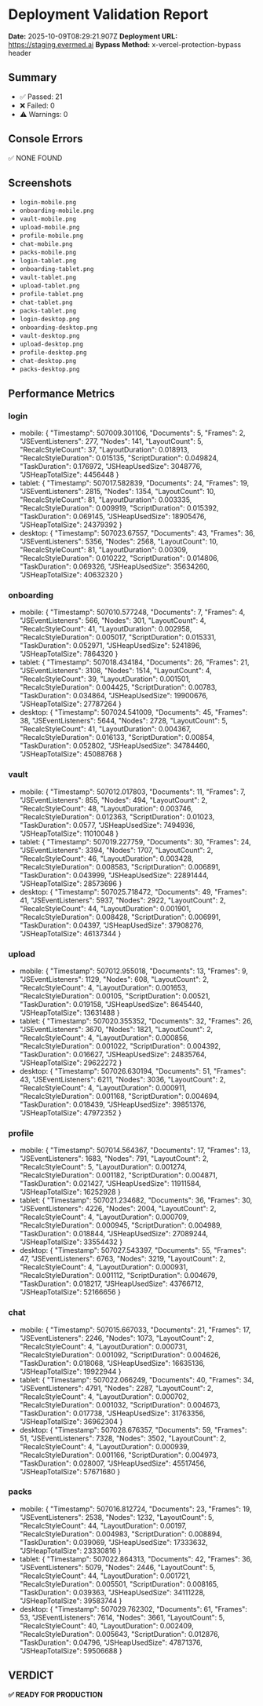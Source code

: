 # Deployment Validation Report

**Date:** 2025-10-09T08:29:21.907Z
**Deployment URL:** https://staging.evermed.ai
**Bypass Method:** x-vercel-protection-bypass header

## Summary
- ✅ Passed: 21
- ❌ Failed: 0
- ⚠️ Warnings: 0

## Console Errors
✅ NONE FOUND

## Screenshots
- `login-mobile.png`
- `onboarding-mobile.png`
- `vault-mobile.png`
- `upload-mobile.png`
- `profile-mobile.png`
- `chat-mobile.png`
- `packs-mobile.png`
- `login-tablet.png`
- `onboarding-tablet.png`
- `vault-tablet.png`
- `upload-tablet.png`
- `profile-tablet.png`
- `chat-tablet.png`
- `packs-tablet.png`
- `login-desktop.png`
- `onboarding-desktop.png`
- `vault-desktop.png`
- `upload-desktop.png`
- `profile-desktop.png`
- `chat-desktop.png`
- `packs-desktop.png`

## Performance Metrics
### login
- mobile: {
  "Timestamp": 507009.301106,
  "Documents": 5,
  "Frames": 2,
  "JSEventListeners": 277,
  "Nodes": 141,
  "LayoutCount": 5,
  "RecalcStyleCount": 37,
  "LayoutDuration": 0.018913,
  "RecalcStyleDuration": 0.015135,
  "ScriptDuration": 0.049824,
  "TaskDuration": 0.176972,
  "JSHeapUsedSize": 3048776,
  "JSHeapTotalSize": 4456448
}
- tablet: {
  "Timestamp": 507017.582839,
  "Documents": 24,
  "Frames": 19,
  "JSEventListeners": 2815,
  "Nodes": 1354,
  "LayoutCount": 10,
  "RecalcStyleCount": 81,
  "LayoutDuration": 0.003335,
  "RecalcStyleDuration": 0.009919,
  "ScriptDuration": 0.015392,
  "TaskDuration": 0.069145,
  "JSHeapUsedSize": 18905476,
  "JSHeapTotalSize": 24379392
}
- desktop: {
  "Timestamp": 507023.67557,
  "Documents": 43,
  "Frames": 36,
  "JSEventListeners": 5356,
  "Nodes": 2568,
  "LayoutCount": 10,
  "RecalcStyleCount": 81,
  "LayoutDuration": 0.00309,
  "RecalcStyleDuration": 0.010222,
  "ScriptDuration": 0.014806,
  "TaskDuration": 0.069326,
  "JSHeapUsedSize": 35634260,
  "JSHeapTotalSize": 40632320
}

### onboarding
- mobile: {
  "Timestamp": 507010.577248,
  "Documents": 7,
  "Frames": 4,
  "JSEventListeners": 566,
  "Nodes": 301,
  "LayoutCount": 4,
  "RecalcStyleCount": 41,
  "LayoutDuration": 0.002958,
  "RecalcStyleDuration": 0.005017,
  "ScriptDuration": 0.015331,
  "TaskDuration": 0.052971,
  "JSHeapUsedSize": 5241896,
  "JSHeapTotalSize": 7864320
}
- tablet: {
  "Timestamp": 507018.434184,
  "Documents": 26,
  "Frames": 21,
  "JSEventListeners": 3108,
  "Nodes": 1514,
  "LayoutCount": 4,
  "RecalcStyleCount": 39,
  "LayoutDuration": 0.001501,
  "RecalcStyleDuration": 0.004425,
  "ScriptDuration": 0.00783,
  "TaskDuration": 0.034864,
  "JSHeapUsedSize": 19900676,
  "JSHeapTotalSize": 27787264
}
- desktop: {
  "Timestamp": 507024.541009,
  "Documents": 45,
  "Frames": 38,
  "JSEventListeners": 5644,
  "Nodes": 2728,
  "LayoutCount": 5,
  "RecalcStyleCount": 41,
  "LayoutDuration": 0.004367,
  "RecalcStyleDuration": 0.016133,
  "ScriptDuration": 0.00854,
  "TaskDuration": 0.052802,
  "JSHeapUsedSize": 34784460,
  "JSHeapTotalSize": 45088768
}

### vault
- mobile: {
  "Timestamp": 507012.017803,
  "Documents": 11,
  "Frames": 7,
  "JSEventListeners": 855,
  "Nodes": 494,
  "LayoutCount": 2,
  "RecalcStyleCount": 48,
  "LayoutDuration": 0.003746,
  "RecalcStyleDuration": 0.012363,
  "ScriptDuration": 0.01023,
  "TaskDuration": 0.0577,
  "JSHeapUsedSize": 7494936,
  "JSHeapTotalSize": 11010048
}
- tablet: {
  "Timestamp": 507019.227759,
  "Documents": 30,
  "Frames": 24,
  "JSEventListeners": 3394,
  "Nodes": 1707,
  "LayoutCount": 2,
  "RecalcStyleCount": 46,
  "LayoutDuration": 0.003428,
  "RecalcStyleDuration": 0.008583,
  "ScriptDuration": 0.006891,
  "TaskDuration": 0.043999,
  "JSHeapUsedSize": 22891444,
  "JSHeapTotalSize": 28573696
}
- desktop: {
  "Timestamp": 507025.718472,
  "Documents": 49,
  "Frames": 41,
  "JSEventListeners": 5937,
  "Nodes": 2922,
  "LayoutCount": 2,
  "RecalcStyleCount": 44,
  "LayoutDuration": 0.001901,
  "RecalcStyleDuration": 0.008428,
  "ScriptDuration": 0.006991,
  "TaskDuration": 0.04397,
  "JSHeapUsedSize": 37908276,
  "JSHeapTotalSize": 46137344
}

### upload
- mobile: {
  "Timestamp": 507012.955018,
  "Documents": 13,
  "Frames": 9,
  "JSEventListeners": 1129,
  "Nodes": 608,
  "LayoutCount": 2,
  "RecalcStyleCount": 4,
  "LayoutDuration": 0.001653,
  "RecalcStyleDuration": 0.00105,
  "ScriptDuration": 0.00521,
  "TaskDuration": 0.019158,
  "JSHeapUsedSize": 8645440,
  "JSHeapTotalSize": 13631488
}
- tablet: {
  "Timestamp": 507020.355352,
  "Documents": 32,
  "Frames": 26,
  "JSEventListeners": 3670,
  "Nodes": 1821,
  "LayoutCount": 2,
  "RecalcStyleCount": 4,
  "LayoutDuration": 0.000856,
  "RecalcStyleDuration": 0.001022,
  "ScriptDuration": 0.004392,
  "TaskDuration": 0.016627,
  "JSHeapUsedSize": 24835764,
  "JSHeapTotalSize": 29622272
}
- desktop: {
  "Timestamp": 507026.630194,
  "Documents": 51,
  "Frames": 43,
  "JSEventListeners": 6211,
  "Nodes": 3036,
  "LayoutCount": 2,
  "RecalcStyleCount": 4,
  "LayoutDuration": 0.000911,
  "RecalcStyleDuration": 0.001168,
  "ScriptDuration": 0.004694,
  "TaskDuration": 0.018439,
  "JSHeapUsedSize": 39851376,
  "JSHeapTotalSize": 47972352
}

### profile
- mobile: {
  "Timestamp": 507014.564367,
  "Documents": 17,
  "Frames": 13,
  "JSEventListeners": 1683,
  "Nodes": 791,
  "LayoutCount": 2,
  "RecalcStyleCount": 5,
  "LayoutDuration": 0.001274,
  "RecalcStyleDuration": 0.001182,
  "ScriptDuration": 0.004871,
  "TaskDuration": 0.021427,
  "JSHeapUsedSize": 11911584,
  "JSHeapTotalSize": 16252928
}
- tablet: {
  "Timestamp": 507021.234682,
  "Documents": 36,
  "Frames": 30,
  "JSEventListeners": 4226,
  "Nodes": 2004,
  "LayoutCount": 2,
  "RecalcStyleCount": 4,
  "LayoutDuration": 0.000709,
  "RecalcStyleDuration": 0.000945,
  "ScriptDuration": 0.004989,
  "TaskDuration": 0.018844,
  "JSHeapUsedSize": 27089244,
  "JSHeapTotalSize": 33554432
}
- desktop: {
  "Timestamp": 507027.543397,
  "Documents": 55,
  "Frames": 47,
  "JSEventListeners": 6763,
  "Nodes": 3219,
  "LayoutCount": 2,
  "RecalcStyleCount": 4,
  "LayoutDuration": 0.000931,
  "RecalcStyleDuration": 0.001112,
  "ScriptDuration": 0.004679,
  "TaskDuration": 0.018217,
  "JSHeapUsedSize": 43766712,
  "JSHeapTotalSize": 52166656
}

### chat
- mobile: {
  "Timestamp": 507015.667033,
  "Documents": 21,
  "Frames": 17,
  "JSEventListeners": 2246,
  "Nodes": 1073,
  "LayoutCount": 2,
  "RecalcStyleCount": 4,
  "LayoutDuration": 0.000731,
  "RecalcStyleDuration": 0.001092,
  "ScriptDuration": 0.004626,
  "TaskDuration": 0.018068,
  "JSHeapUsedSize": 16635136,
  "JSHeapTotalSize": 19922944
}
- tablet: {
  "Timestamp": 507022.066249,
  "Documents": 40,
  "Frames": 34,
  "JSEventListeners": 4791,
  "Nodes": 2287,
  "LayoutCount": 2,
  "RecalcStyleCount": 4,
  "LayoutDuration": 0.000702,
  "RecalcStyleDuration": 0.001032,
  "ScriptDuration": 0.004673,
  "TaskDuration": 0.017738,
  "JSHeapUsedSize": 31763356,
  "JSHeapTotalSize": 36962304
}
- desktop: {
  "Timestamp": 507028.676357,
  "Documents": 59,
  "Frames": 51,
  "JSEventListeners": 7328,
  "Nodes": 3502,
  "LayoutCount": 2,
  "RecalcStyleCount": 4,
  "LayoutDuration": 0.000939,
  "RecalcStyleDuration": 0.001166,
  "ScriptDuration": 0.004973,
  "TaskDuration": 0.028007,
  "JSHeapUsedSize": 45517456,
  "JSHeapTotalSize": 57671680
}

### packs
- mobile: {
  "Timestamp": 507016.812724,
  "Documents": 23,
  "Frames": 19,
  "JSEventListeners": 2538,
  "Nodes": 1232,
  "LayoutCount": 5,
  "RecalcStyleCount": 44,
  "LayoutDuration": 0.00197,
  "RecalcStyleDuration": 0.004983,
  "ScriptDuration": 0.008894,
  "TaskDuration": 0.039069,
  "JSHeapUsedSize": 17333632,
  "JSHeapTotalSize": 23330816
}
- tablet: {
  "Timestamp": 507022.864313,
  "Documents": 42,
  "Frames": 36,
  "JSEventListeners": 5079,
  "Nodes": 2446,
  "LayoutCount": 5,
  "RecalcStyleCount": 44,
  "LayoutDuration": 0.001721,
  "RecalcStyleDuration": 0.005501,
  "ScriptDuration": 0.008165,
  "TaskDuration": 0.039363,
  "JSHeapUsedSize": 34111228,
  "JSHeapTotalSize": 39583744
}
- desktop: {
  "Timestamp": 507029.762302,
  "Documents": 61,
  "Frames": 53,
  "JSEventListeners": 7614,
  "Nodes": 3661,
  "LayoutCount": 5,
  "RecalcStyleCount": 40,
  "LayoutDuration": 0.002409,
  "RecalcStyleDuration": 0.005643,
  "ScriptDuration": 0.012876,
  "TaskDuration": 0.04796,
  "JSHeapUsedSize": 47871376,
  "JSHeapTotalSize": 59506688
}

## VERDICT
**✅ READY FOR PRODUCTION**


